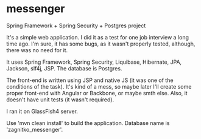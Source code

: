 # messenger
Spring Framework + Spring Security + Postgres project


It's a simple web application. I did it as a test for one job interview a long time ago.
I'm sure, it has some bugs, as it wasn't properly tested, although, there was no need for it.

It uses Spring Framework, Spring Security, Liquibase, Hibernate, JPA, Jackson, slf4j, JSP. The database is Postgres.

The front-end is written using JSP and native JS (it was one of the conditions of the task). It's kind of a mess, so maybe later I'll create some proper front-end with Angular or Backbone, or maybe smth else.
Also, it doesn't have unit tests (it wasn't required).

I ran it on GlassFish4 server.

Use 'mvn clean install' to build the application.
Database name is 'zagnitko_messenger'.
